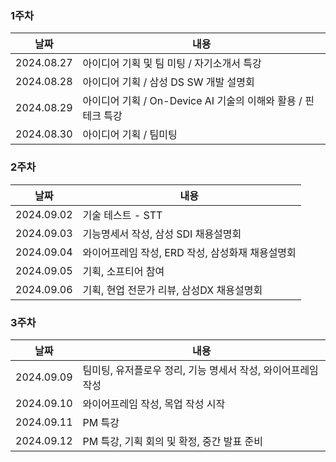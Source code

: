### 1주차
| 날짜 | 내용 |
| --- | --- |
|  2024.08.27 | 아이디어 기획 및 팀 미팅 / 자기소개서 특강 |
|  2024.08.28 | 아이디어 기획 / 삼성 DS SW 개발 설명회 |
|  2024.08.29 | 아이디어 기획 / On-Device AI 기술의 이해와 활용 / 핀테크 특강 |
|  2024.08.30 | 아이디어 기획 / 팀미팅 |

### 2주차
| 날짜 | 내용 |
| --- | --- |
|  2024.09.02 | 기술 테스트 - STT |
|  2024.09.03 | 기능명세서 작성, 삼성 SDI 채용설명회 |
|  2024.09.04 | 와이어프레임 작성, ERD 작성, 삼성화재 채용설명회 |
|  2024.09.05 | 기획, 소프티어 참여 |
|  2024.09.06 | 기획, 현업 전문가 리뷰, 삼성DX 채용설명회 |

### 3주차
| 날짜 | 내용 |
| --- | --- |
|  2024.09.09 | 팀미팅, 유저플로우 정리, 기능 명세서 작성, 와이어프레임 작성  |
|  2024.09.10 | 와이어프레임 작성, 목업 작성 시작  |
|  2024.09.11 | PM 특강  |
|  2024.09.12 | PM 특강, 기획 회의 및 확정, 중간 발표 준비  |
